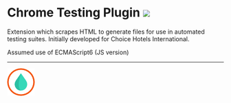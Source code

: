 # Chrome Testing Plugin ![](https://img.shields.io/badge/Chrome_Store-Coming_Soon!-yellow.svg)

Extension which scrapes HTML to generate files for use in automated testing suites.
Initially developed for Choice Hotels International.

Assumed use of ECMAScript6 (JS version)

---

![](https://github.com/NAUTeamWATER/ChromeTestingPlugin/blob/32978ff68c7cbd73d661db47d9f89f7b3d266978/water-icon48.png)
